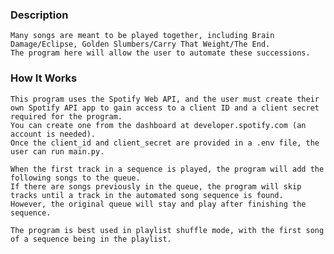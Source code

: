 ### Description
    Many songs are meant to be played together, including Brain Damage/Eclipse, Golden Slumbers/Carry That Weight/The End.
    The program here will allow the user to automate these successions.

### How It Works
    This program uses the Spotify Web API, and the user must create their own Spotify API app to gain access to a client ID and a client secret required for the program.
    You can create one from the dashboard at developer.spotify.com (an account is needed). 
    Once the client_id and client_secret are provided in a .env file, the user can run main.py.
    
    When the first track in a sequence is played, the program will add the following songs to the queue.
    If there are songs previously in the queue, the program will skip tracks until a track in the automated song sequence is found.
    However, the original queue will stay and play after finishing the sequence.
    
    The program is best used in playlist shuffle mode, with the first song of a sequence being in the playlist.
